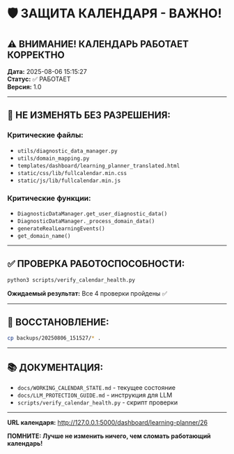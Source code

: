 # 🛡️ ЗАЩИТА КАЛЕНДАРЯ - ВАЖНО!

## ⚠️ **ВНИМАНИЕ! КАЛЕНДАРЬ РАБОТАЕТ КОРРЕКТНО**

**Дата:** 2025-08-06 15:15:27  
**Статус:** ✅ РАБОТАЕТ  
**Версия:** 1.0

---

## 🚫 **НЕ ИЗМЕНЯТЬ БЕЗ РАЗРЕШЕНИЯ:**

### **Критические файлы:**
- `utils/diagnostic_data_manager.py`
- `utils/domain_mapping.py`
- `templates/dashboard/learning_planner_translated.html`
- `static/css/lib/fullcalendar.min.css`
- `static/js/lib/fullcalendar.min.js`

### **Критические функции:**
- `DiagnosticDataManager.get_user_diagnostic_data()`
- `DiagnosticDataManager._process_domain_data()`
- `generateRealLearningEvents()`
- `get_domain_name()`

---

## ✅ **ПРОВЕРКА РАБОТОСПОСОБНОСТИ:**

```bash
python3 scripts/verify_calendar_health.py
```

**Ожидаемый результат:** Все 4 проверки пройдены ✅

---

## 🔄 **ВОССТАНОВЛЕНИЕ:**

```bash
cp backups/20250806_151527/* .
```

---

## 📚 **ДОКУМЕНТАЦИЯ:**

- `docs/WORKING_CALENDAR_STATE.md` - текущее состояние
- `docs/LLM_PROTECTION_GUIDE.md` - инструкция для LLM
- `scripts/verify_calendar_health.py` - скрипт проверки

---

**URL календаря:** http://127.0.0.1:5000/dashboard/learning-planner/26

**ПОМНИТЕ: Лучше не изменить ничего, чем сломать работающий календарь!** 